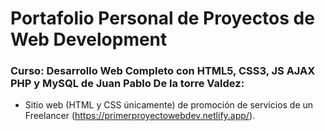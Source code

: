 # Portafolio Personal de Proyectos de Web Development

### Curso: Desarrollo Web Completo con HTML5, CSS3, JS AJAX PHP y MySQL de Juan Pablo De la torre Valdez:
- Sitio web (HTML y CSS únicamente) de promoción de servicios de un Freelancer (https://primerproyectowebdev.netlify.app/).
